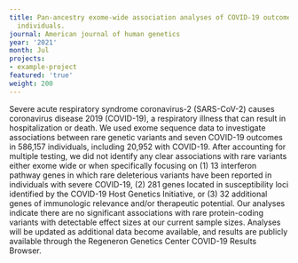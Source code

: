 ```yaml
---
title: Pan-ancestry exome-wide association analyses of COVID-19 outcomes in 586,157
  individuals.
journal: American journal of human genetics
year: '2021'
month: Jul
projects:
- example-project
featured: 'true'
weight: 200
---
```


Severe acute respiratory syndrome coronavirus-2 (SARS-CoV-2) causes coronavirus disease 2019 (COVID-19), a respiratory illness that can result in hospitalization or death. We used exome sequence data to investigate associations between rare genetic variants and seven COVID-19 outcomes in 586,157 individuals, including 20,952 with COVID-19. After accounting for multiple testing, we did not identify any clear associations with rare variants either exome wide or when specifically focusing on (1) 13 interferon pathway genes in which rare deleterious variants have been reported in individuals with severe COVID-19, (2) 281 genes located in susceptibility loci identified by the COVID-19 Host Genetics Initiative, or (3) 32 additional genes of immunologic relevance and/or therapeutic potential. Our analyses indicate there are no significant associations with rare protein-coding variants with detectable effect sizes at our current sample sizes. Analyses will be updated as additional data become available, and results are publicly available through the Regeneron Genetics Center COVID-19 Results Browser.